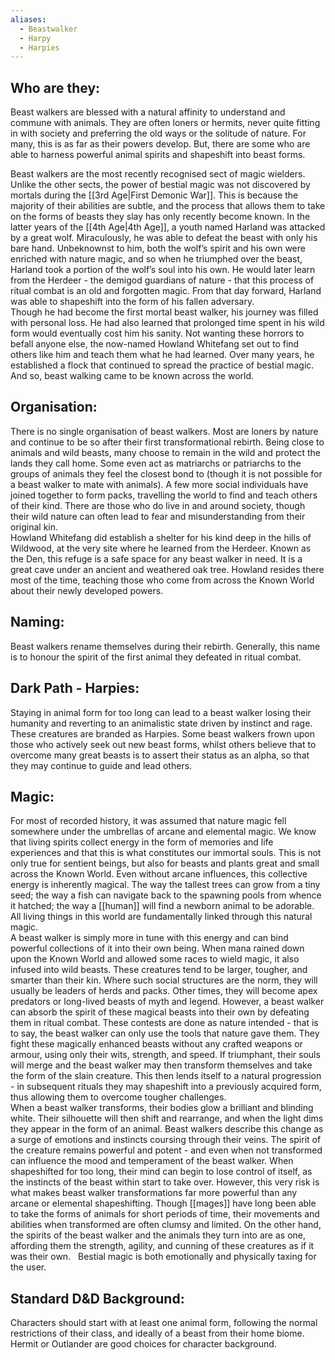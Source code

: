 ```yaml
---
aliases:
  - Beastwalker
  - Harpy
  - Harpies
---
```

## Who are they:
Beast walkers are blessed with a natural affinity to understand and commune with animals. They are often loners or hermits, never quite fitting in with society and preferring the old ways or the solitude of nature. For many, this is as far as their powers develop. But, there are some who are able to harness powerful animal spirits and shapeshift into beast forms.   

Beast walkers are the most recently recognised sect of magic wielders. Unlike the other sects, the power of bestial magic was not discovered by mortals during the [[3rd Age|First Demonic War]]. This is because the majority of their abilities are subtle, and the process that allows them to take on the forms of beasts they slay has only recently become known. In the latter years of the [[4th Age|4th Age]], a youth named Harland was attacked by a great wolf. Miraculously, he was able to defeat the beast with only his bare hand. Unbeknownst to him, both the wolf’s spirit and his own were enriched with nature magic, and so when he triumphed over the beast, Harland took a portion of the wolf’s soul into his own. He would later learn from the Herdeer - the demigod guardians of nature - that this process of ritual combat is an old and forgotten magic. From that day forward, Harland was able to shapeshift into the form of his fallen adversary.  
Though he had become the first mortal beast walker, his journey was filled with personal loss. He had also learned that prolonged time spent in his wild form would eventually cost him his sanity. Not wanting these horrors to befall anyone else, the now-named Howland Whitefang set out to find others like him and teach them what he had learned. Over many years, he established a flock that continued to spread the practice of bestial magic. And so, beast walking came to be known across the world.  
## Organisation:
There is no single organisation of beast walkers. Most are loners by nature and continue to be so after their first transformational rebirth. Being close to animals and wild beasts, many choose to remain in the wild and protect the lands they call home. Some even act as matriarchs or patriarchs to the groups of animals they feel the closest bond to (though it is not possible for a beast walker to mate with animals). A few more social individuals have joined together to form packs, travelling the world to find and teach others of their kind. There are those who do live in and around society, though their wild nature can often lead to fear and misunderstanding from their original kin.  
Howland Whitefang did establish a shelter for his kind deep in the hills of Wildwood, at the very site where he learned from the Herdeer. Known as the Den, this refuge is a safe space for any beast walker in need. It is a great cave under an ancient and weathered oak tree. Howland resides there most of the time, teaching those who come from across the Known World about their newly developed powers.  
## Naming:
Beast walkers rename themselves during their rebirth. Generally, this name is to honour the spirit of the first animal they defeated in ritual combat.  
## Dark Path - Harpies:
Staying in animal form for too long can lead to a beast walker losing their humanity and reverting to an animalistic state driven by instinct and rage. These creatures are branded as Harpies. Some beast walkers frown upon those who actively seek out new beast forms, whilst others believe that to overcome many great beasts is to assert their status as an alpha, so that they may continue to guide and lead others.  
## Magic:
For most of recorded history, it was assumed that nature magic fell somewhere under the umbrellas of arcane and elemental magic. We know that living spirits collect energy in the form of memories and life experiences and that this is what constitutes our immortal souls. This is not only true for sentient beings, but also for beasts and plants great and small across the Known World. Even without arcane influences, this collective energy is inherently magical. The way the tallest trees can grow from a tiny seed; the way a fish can navigate back to the spawning pools from whence it hatched; the way a [[human]] will find a newborn animal to be adorable. All living things in this world are fundamentally linked through this natural magic.  
A beast walker is simply more in tune with this energy and can bind powerful collections of it into their own being. When mana rained down upon the Known World and allowed some races to wield magic, it also infused into wild beasts. These creatures tend to be larger, tougher, and smarter than their kin. Where such social structures are the norm, they will usually be leaders of herds and packs. Other times, they will become apex predators or long-lived beasts of myth and legend. However, a beast walker can absorb the spirit of these magical beasts into their own by defeating them in ritual combat. These contests are done as nature intended - that is to say, the beast walker can only use the tools that nature gave them. They fight these magically enhanced beasts without any crafted weapons or armour, using only their wits, strength, and speed. If triumphant, their souls will merge and the beast walker may then transform themselves and take the form of the slain creature. This then lends itself to a natural progression - in subsequent rituals they may shapeshift into a previously acquired form, thus allowing them to overcome tougher challenges.  
When a beast walker transforms, their bodies glow a brilliant and blinding white. Their silhouette will then shift and rearrange, and when the light dims they appear in the form of an animal. Beast walkers describe this change as a surge of emotions and instincts coursing through their veins. The spirit of the creature remains powerful and potent - and even when not transformed can influence the mood and temperament of the beast walker. When shapeshifted for too long, their mind can begin to lose control of itself, as the instincts of the beast within start to take over. However, this very risk is what makes beast walker transformations far more powerful than any arcane or elemental shapeshifting. Though [[mages]] have long been able to take the forms of animals for short periods of time, their movements and abilities when transformed are often clumsy and limited. On the other hand, the spirits of the beast walker and the animals they turn into are as one, affording them the strength, agility, and cunning of these creatures as if it was their own.   Bestial magic is both emotionally and physically taxing for the user.  
## Standard D&D Background:
Characters should start with at least one animal form, following the normal restrictions of their class, and ideally of a beast from their home biome. Hermit or Outlander are good choices for character background.